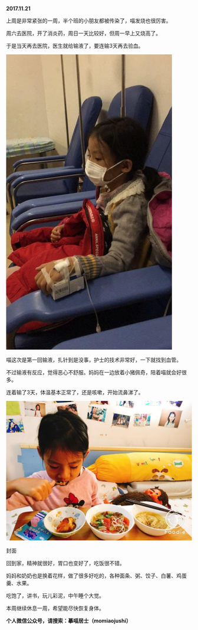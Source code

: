 
          
            
**2017.11.21**

上周是非常紧张的一周，半个班的小朋友都被传染了，喵发烧也很厉害。

周六去医院，开了消炎药，周日一天比较好，但周一早上又烧高了。

于是当天再去医院，医生就给输液了，要连输3天再去验血。




![](img/51001-20337251fa17541b.JPG)




喵这次是第一回输液，扎针到是没事，护士的技术非常好，一下就找到血管。

不过输液有反应，觉得恶心不舒服。妈妈在一边放着小猪佩奇，陪着喵就会好很多。

连着输了3天，体温基本正常了，还是咳嗽，开始流鼻涕了。



![](img/51001-c84ea8cdfa4991da.JPG)

封面


回到家，精神就很好，胃口也变好了，吃饭很不错。

妈妈和奶奶也是换着花样，做了很多好吃的，各种面条、粥、饺子、白薯、鸡蛋羹、水果。

吃饱了，讲书，玩儿彩泥，中午睡个大觉。

本周继续休息一周，希望能尽快恢复身体。


**个人微信公众号，请搜索：摹喵居士（momiaojushi）**

          
        